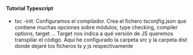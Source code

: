 #### Tutorial Typescript

- tsc -init: Configuramos el compilador. Crea el fichero tsconjfig.json que contiene muchas opciones sobre módulos, type checking, compiler options, target ... Target nos indica a qué versión de JS queremos transpilar el código. Aquí he configurado la carpeta src y la carpeta dist donde dejaré los ficheros ts y js respectivamente
